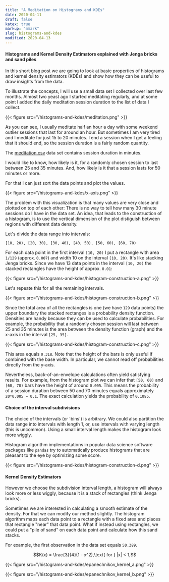```yaml
---
title: "A Meditation on Histograms and KDEs"
date: 2020-04-11
draft: false
katex: true
markup: "mmark"
slug: histograms-and-kdes
modified: 2020-04-13
---
```


#### Histograms and Kernel Density Estimators explained with Jenga bricks and sand piles

In this short blog post we are going to look at basic properties of 
histograms and kernel density estimators (KDEs) and show how they can be
useful to draw insights from the data. 

To illustrate the concepts, I will use a small data set I collected over 
last few months. Almost two yeast ago I started meditating regularly, and
at some point I added the daily meditation session duration to the list
of data I collect.   

{{< figure src="/histograms-and-kdes/meditation.png" >}}

As you can see, I usually meditate half an hour a day with some weekend 
outlier sessions that last for around an hour. But sometimes I am very tired
and I meditate for just 15 to 20 minutes. I end a session when I get a feeling
that it should end, so the session duration is a fairly random quantity.

The [meditation.csv](/histograms-and-kdes/meditation.csv) data set contains 
session duration in minutes.

I would like to know, how likely is it, for a randomly chosen session to last
between 25 and 35 minutes. And, how likely is it that a session lasts for 
50 minutes or more.

For that I can just sort the data points and plot the values.

{{< figure src="/histograms-and-kdes/x-axis.png" >}}

The problem with this visualization is that many values are very close and
plotted on top of each other: There is no way to tell how many 30 minute sessions
do I have in the data set. An idea, that leads to the construction of 
a histogram, is to use the vertical dimension of the plot distiguish between
regions with different data density. 

Let's divide the data range into intervals: 

    [10, 20), [20, 30), [30, 40), [40, 50), [50, 60), [60, 70)

For each data point in the first interval `[10, 20)` I put a rectangle
with area `1/129` (approx. `0.007`) and width 10 on the interval `[10, 20)`. 
It's like stacking Jenga bricks. Since we have 13 data points in the 
interval `[10, 20)` the stacked rectangles have the height of approx.
`0.01`:

{{< figure src="/histograms-and-kdes/histogram-construction-a.png" >}}

Let's repeate this for all the remaining intervals. 

{{< figure src="/histograms-and-kdes/histogram-construction-b.png" >}}

Since the total area of all the rectangles is one (we have `129` data points)
the upper boundary the stacked rectanges is a probability density function.
Densities are handy because they can be used to calculate probabilities.  For
example, the probability that a randomly chosen session will last between 25
and 35 minutes is the area between the density function (graph) and the x-axis
in the interval `[25, 35]`.

{{< figure src="/histograms-and-kdes/histogram-construction-c.png" >}}

This area equals `0.318`. Note that the height of the bars is only useful if
combined with the base width. In particular, we cannot read off probabilities
directly from the y-axis. 

Nevertheless, back-of-an-envelope calculations often yield satisfying results. 
For example, from the histogram plot we can infer that `[50, 60)` and 
`[60, 70)` bars have the height of around `0.005`. This means the probability
of a session duration between 50 and 70 minutes equals approximately
`20*0.005 = 0.1`. The exact calculation yields the probability of `0.1085`.

#### Choice of the interval subdivisions

The choice of the intervals (or 'bins') is arbitrary. We could also partition
the data range into intervals with length 1, or, use intervals with varying
length (this is uncommon). Using a small interval length makes the histogram
look more wiggly.

Histogram algorithm implementations in popular data science software packages
like `pandas` try to automatically produce histograms that are pleasant to the
eye by optimizing some score.

{{< figure src="/histograms-and-kdes/histogram-construction-d.png" >}}

#### Kernel Density Estimators

However we choose the subdivision interval length, a histogram will always look
more or less wiggly, because it is a stack of rectangles (think Jenga bricks).

Sometimes we are interested in calculating a smooth estimate of the density. For
that we can modify our method slightly. The histogram algorithm maps each data
point to a rectangle with a fixed area and places that rectangle "near" that
data point. What if instead using rectangles, we could put a "pile of sand"
on each data point and calculate how this sand stacks.

For example, the first observation in the data set equals `50.389`.

$$K(x) = \frac{3}{4}(1 - x^2),\text{ for } |x| < 1,$$

{{< figure src="/histograms-and-kdes/epanechnikov_kernel_a.png" >}}

{{< figure src="/histograms-and-kdes/epanechnikov_kernel_b.png" >}}


